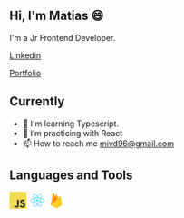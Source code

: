 ## Hi, I'm Matias 😄

I'm a Jr Frontend Developer. 

[Linkedin](https://www.linkedin.com/in/matias-dominguez-b9b91a142/)

[Portfolio](https://matiasportfolio.vercel.app/)

## Currently

- 📖 I'm learning Typescript.
- 🌱 I’m practicing with React
- 📫 How to reach me mivd96@gmail.com


## Languages and Tools

<div>
  <img width="30px" src="https://raw.githubusercontent.com/github/explore/80688e429a7d4ef2fca1e82350fe8e3517d3494d/topics/javascript/javascript.png" />
<img width="30px" src="https://raw.githubusercontent.com/github/explore/80688e429a7d4ef2fca1e82350fe8e3517d3494d/topics/react/react.png" />
<img width="30px" src="https://raw.githubusercontent.com/github/explore/80688e429a7d4ef2fca1e82350fe8e3517d3494d/topics/firebase/firebase.png" />
  </div>

<!---
kakashii13/kakashii13 is a ✨ special ✨ repository because its `README.md` (this file) appears on your GitHub profile.
You can click the Preview link to take a look at your changes.
--->
